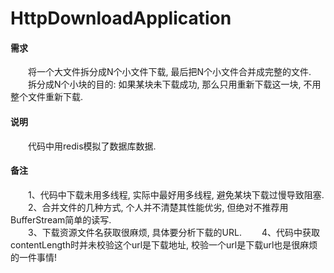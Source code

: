 # HttpDownloadApplication

#### 需求
　　将一个大文件拆分成N个小文件下载, 最后把N个小文件合并成完整的文件.  
　　拆分成N个小块的目的: 如果某块未下载成功, 那么只用重新下载这一块, 不用整个文件重新下载.  

#### 说明
　　代码中用redis模拟了数据库数据.  

#### 备注
　　1、代码中下载未用多线程, 实际中最好用多线程, 避免某块下载过慢导致阻塞.  
　　2、合并文件的几种方式, 个人并不清楚其性能优劣, 但绝对不推荐用BufferStream简单的读写.  
　　3、下载资源文件名获取很麻烦, 具体要分析下载的URL.
　　4、代码中获取contentLength时并未校验这个url是下载地址, 校验一个url是下载url也是很麻烦的一件事情!               